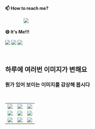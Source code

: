 #### 📫 How to reach me?
<a href="mailto:thquddnr123@gmail.com">
    <img 
        src="https://img.shields.io/badge/Gmail-d14836?style=flat-square&logo=Gmail&logoColor=white&link=mailto:thquddnr123@gmail.com"
        style="height : auto; margin-left : 60px; margin-right : 60px;"/>
</a>

#### 😄 It's Me!!!

<a href="https://cybecho.notion.site/SBU-s-Archives-854ccd3338c2456a867956f26143998a" target="_blank"><img src="https://img.shields.io/badge/Portfolio-303030?style=for-the-badge&logo=Notion&logoColor=white"/></a>
<a href="https://www.instagram.com/junk_warrior_vintage/" target="_blank"><img src="https://img.shields.io/badge/@junk_warrir_vintage-E4405F?style=for-the-badge&logo=Instagram&logoColor=white"/></a>
<a href="https://www.behance.net/thquddnr125654" target="_blank"><img src="https://img.shields.io/badge/Behance-1769FF?style=for-the-badge&logo=Behance&logoColor=white"/></a>

</br>

## 하루에 여러번 이미지가 변해요
### 뭔가 있어 보이는 이미지를 감상해 봅시다

<!--
마크업 바로보기 사이트
https://dillinger.io/ 
-->
 <br/> <table>
<tr>
<td><a href='http://www.lomando.com/smpdoor.html'><img src='https://www.random-art.org/img/large/417171.jpg'></a></td>
<td><a href='https://www.cameronsworld.net'><img src='https://www.random-art.org/img/large/416773.jpg'></a></td>
<td><a href='https://pointerpointer.com/'><img src='https://www.random-art.org/img/large/416584.jpg'></a></td>
</tr>
<tr>
<td><a href='https://www.cameronsworld.net'><img src='https://www.random-art.org/img/large/416530.jpg'></a></td>
<td><a href='https://www.cameronsworld.net'><img src='https://www.random-art.org/img/large/416421.jpg'></a></td>
<td><a href='https://binarypiano.com/'><img src='https://www.random-art.org/img/large/415634.jpg'></a></td>
</tr>
<tr>
<td><a href='http://www.lomando.com/smpdoor.html'><img src='https://www.random-art.org/img/large/416740.jpg'></a></td>
<td><a href='https://binarypiano.com/'><img src='https://www.random-art.org/img/large/417415.jpg'></a></td>
<td><a href='https://kimjongillookingatthings.tumblr.com/'><img src='https://www.random-art.org/img/large/415709.jpg'></a></td>
</tr>
</table>
